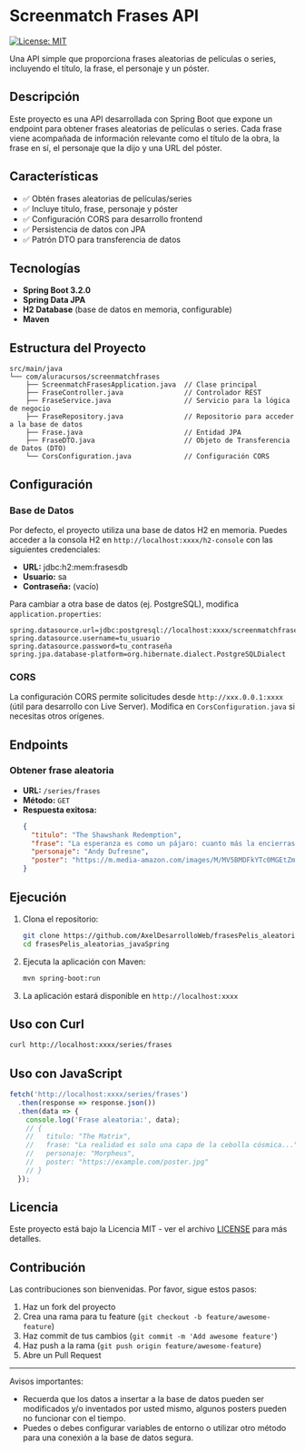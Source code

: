 # Screenmatch Frases API

[![License: MIT](https://img.shields.io/badge/License-MIT-yellow.svg)](https://opensource.org/licenses/MIT)

Una API simple que proporciona frases aleatorias de películas o series, incluyendo el título, la frase, el personaje y un póster.

## Descripción

Este proyecto es una API desarrollada con Spring Boot que expone un endpoint para obtener frases aleatorias de películas o series. Cada frase viene acompañada de información relevante como el título de la obra, la frase en sí, el personaje que la dijo y una URL del póster.

## Características

- ✅ Obtén frases aleatorias de películas/series
- ✅ Incluye título, frase, personaje y póster
- ✅ Configuración CORS para desarrollo frontend
- ✅ Persistencia de datos con JPA
- ✅ Patrón DTO para transferencia de datos

## Tecnologías

- **Spring Boot 3.2.0**
- **Spring Data JPA**
- **H2 Database** (base de datos en memoria, configurable)
- **Maven**

## Estructura del Proyecto

```
src/main/java
└── com/aluracursos/screenmatchfrases
    ├── ScreenmatchFrasesApplication.java  // Clase principal
    ├── FraseController.java               // Controlador REST
    ├── FraseService.java                  // Servicio para la lógica de negocio
    ├── FraseRepository.java               // Repositorio para acceder a la base de datos
    ├── Frase.java                         // Entidad JPA
    ├── FraseDTO.java                      // Objeto de Transferencia de Datos (DTO)
    └── CorsConfiguration.java             // Configuración CORS
```

## Configuración

### Base de Datos

Por defecto, el proyecto utiliza una base de datos H2 en memoria. Puedes acceder a la consola H2 en `http://localhost:xxxx/h2-console` con las siguientes credenciales:

- **URL:** jdbc:h2:mem:frasesdb
- **Usuario:** sa
- **Contraseña:** (vacío)

Para cambiar a otra base de datos (ej. PostgreSQL), modifica `application.properties`:

```properties
spring.datasource.url=jdbc:postgresql://localhost:xxxx/screenmatchfrases
spring.datasource.username=tu_usuario
spring.datasource.password=tu_contraseña
spring.jpa.database-platform=org.hibernate.dialect.PostgreSQLDialect
```

### CORS

La configuración CORS permite solicitudes desde `http://xxx.0.0.1:xxxx` (útil para desarrollo con Live Server). Modifica en `CorsConfiguration.java` si necesitas otros orígenes.

## Endpoints

### Obtener frase aleatoria

- **URL:** `/series/frases`
- **Método:** `GET`
- **Respuesta exitosa:**
  ```json
  {
    "titulo": "The Shawshank Redemption",
    "frase": "La esperanza es como un pájaro: cuanto más la encierras, más fuerte canta en tu corazón",
    "personaje": "Andy Dufresne",
    "poster": "https://m.media-amazon.com/images/M/MV5BMDFkYTc0MGEtZmNhMC00ZDIzLWFmNTEtODM1ZmRlYWMwMWFmXkEyXkFqcGdeQXVyMTMxODk2OTU@._V1_SX300.jpg"
  }
  ```

## Ejecución

1. Clona el repositorio:
   ```bash
   git clone https://github.com/AxelDesarrolloWeb/frasesPelis_aleatorias_javaSpring.git
   cd frasesPelis_aleatorias_javaSpring
   ```

2. Ejecuta la aplicación con Maven:
   ```bash
   mvn spring-boot:run
   ```

3. La aplicación estará disponible en `http://localhost:xxxx`

## Uso con Curl

```bash
curl http://localhost:xxxx/series/frases
```

## Uso con JavaScript

```javascript
fetch('http://localhost:xxxx/series/frases')
  .then(response => response.json())
  .then(data => {
    console.log('Frase aleatoria:', data);
    // {
    //   titulo: "The Matrix",
    //   frase: "La realidad es solo una capa de la cebolla cósmica...",
    //   personaje: "Morpheus",
    //   poster: "https://example.com/poster.jpg"
    // }
  });
```

## Licencia

Este proyecto está bajo la Licencia MIT - ver el archivo [LICENSE](LICENSE) para más detalles.

## Contribución

Las contribuciones son bienvenidas. Por favor, sigue estos pasos:

1. Haz un fork del proyecto
2. Crea una rama para tu feature (`git checkout -b feature/awesome-feature`)
3. Haz commit de tus cambios (`git commit -m 'Add awesome feature'`)
4. Haz push a la rama (`git push origin feature/awesome-feature`)
5. Abre un Pull Request

---------------------------------------------------------------------------------------------------------------------------------------------------------------

Avisos importantes:
- Recuerda que los datos a insertar a la base de datos pueden ser modificados y/o inventados por usted mismo, algunos posters pueden no funcionar con el tiempo.
- Puedes o debes configurar variables de entorno o utilizar otro método para una conexión a la base de datos segura.
